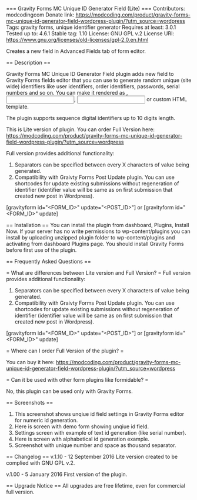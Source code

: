 === Gravity Forms MC Unique ID Generator Field (Lite) ===
Contributors: modcodingcom
Donate link: https://modcoding.com/product/gravity-forms-mc-unique-id-generator-field-wordpress-plugin/?utm_source=wordpress
Tags: gravity forms, unique identifier generator
Requires at least: 3.0.1
Tested up to: 4.6.1
Stable tag: 1.10
License: GNU GPL v.2
License URI: https://www.gnu.org/licenses/old-licenses/gpl-2.0.en.html

Creates a new field in Advanced Fields tab of form editor. 

== Description ==

Gravity Forms MC Unique ID Generator Field plugin adds new field to Gravity Forms fields editor that you can use to generate random unique (site wide) identifiers like user identifiers, order identifiers, passwords, serial numbers and so on.
You can make it rendered as <INPUT type="hidden" />, <INPUT type="text" />, <INPUT type="number" /> or custom HTML template.

The plugin supports sequence digital identifiers up to 10 digits length.

This is Lite version of plugin. 
You can order Full Version here:
https://modcoding.com/product/gravity-forms-mc-unique-id-generator-field-wordpress-plugin/?utm_source=wordpress

Full version provides additional functionality:
1) Separators can be specified between every X characters of value being generated.
2) Compatibility with Graivty Forms Post Update plugin. You can use shortcodes for update existing submissions 
without regeneration of identifier (identifier value will be same as on first submission that created new post in Wordpress).

[gravityform id="<FORM_ID>" update="<POST_ID>"] 
or 
[gravityform id="<FORM_ID>" update]


== Installation ==
You can install the plugin from dashboard, Plugins, Install Now. 
If your server has no write permissions to wp-content/plugins you can install by uploading unzipped plugin folder to wp-content/plugins and activating from dashboard Plugins page.
You should install Gravity Forms before first use of the plugin.

== Frequently Asked Questions ==

= What are differences between Lite version and Full Version? = 
Full version provides additional functionality:
1) Separators can be specified between every X characters of value being generated.
2) Compatibility with Graivty Forms Post Update plugin. You can use shortcodes for update existing submissions 
without regeneration of identifier (identifier value will be same as on first submission that created new post in Wordpress).

[gravityform id="<FORM_ID>" update="<POST_ID>"] 
or 
[gravityform id="<FORM_ID>" update]


= Where can I order Full Version of the plugin? =

You can buy it here:
https://modcoding.com/product/gravity-forms-mc-unique-id-generator-field-wordpress-plugin/?utm_source=wordpress


= Can it be used with other form plugins like formidable? =

No, this plugin can be used only with Gravity Forms. 


== Screenshots ==

1. This screenshot shows unqiue id field settings in Gravity Forms editor for numeric id generation.
2. Here is screen with demo form showing unqiue id field.
3. Settings screen with example of text id generation (like serial number).
4. Here is screen with alphabetical id generation example.
5. Screenshot with unique number and space as thousand separator.


== Changelog ==
v.1.10 - 12 September 2016
Lite version created to be complied with GNU GPL v.2.

v.1.00 - 5 January 2016
First version of the plugin.

== Upgrade Notice ==
All upgrades are free lifetime, even for commercial full version.